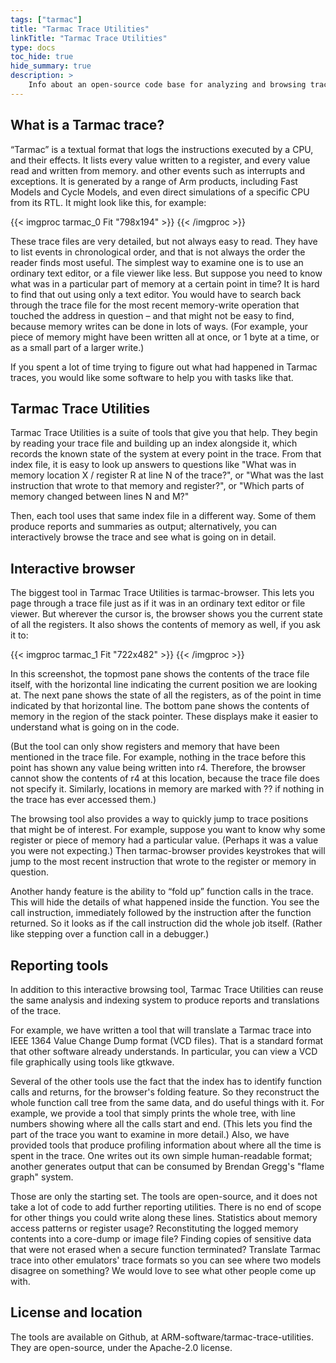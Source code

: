 ```yaml
---
tags: ["tarmac"] 
title: "Tarmac Trace Utilities"
linkTitle: "Tarmac Trace Utilities"
type: docs
toc_hide: true
hide_summary: true
description: >
    Info about an open-source code base for analyzing and browsing trace files in Tarmac trace format.
---
```


## What is a Tarmac trace?

“Tarmac” is a textual format that logs the instructions executed by a CPU, and their effects. It lists every value written to a register, and every value read and written from memory. and other events such as interrupts and exceptions. It is generated by a range of Arm products, including Fast Models and Cycle Models, and even direct simulations of a specific CPU from its RTL. It might look like this, for example:


{{< imgproc tarmac_0 Fit "798x194" >}}
{{< /imgproc >}}

These trace files are very detailed, but not always easy to read. They have to list events in chronological order, and that is not always the order the reader finds most useful. The simplest way to examine one is to use an ordinary text editor, or a file viewer like less. But suppose you need to know what was in a particular part of memory at a certain point in time? It is hard to find that out using only a text editor. You would have to search back through the trace file for the most recent memory-write operation that touched the address in question – and that might not be easy to find, because memory writes can be done in lots of ways. (For example, your piece of memory might have been written all at once, or 1 byte at a time, or as a small part of a larger write.)

If you spent a lot of time trying to figure out what had happened in Tarmac traces, you would like some software to help you with tasks like that.

## Tarmac Trace Utilities

Tarmac Trace Utilities is a suite of tools that give you that help. They begin by reading your trace file and building up an index alongside it, which records the known state of the system at every point in the trace. From that index file, it is easy to look up answers to questions like "What was in memory location X / register R at line N of the trace?", or "What was the last instruction that wrote to that memory and register?", or "Which parts of memory changed between lines N and M?"

Then, each tool uses that same index file in a different way. Some of them produce reports and summaries as output; alternatively, you can interactively browse the trace and see what is going on in detail.

## Interactive browser

The biggest tool in Tarmac Trace Utilities is tarmac-browser. This lets you page through a trace file just as if it was in an ordinary text editor or file viewer. But wherever the cursor is, the browser shows you the current state of all the registers. It also shows the contents of memory as well, if you ask it to:

{{< imgproc tarmac_1 Fit "722x482" >}}
{{< /imgproc >}}

In this screenshot, the topmost pane shows the contents of the trace file itself, with the horizontal line indicating the current position we are looking at. The next pane shows the state of all the registers, as of the point in time indicated by that horizontal line. The bottom pane shows the contents of memory in the region of the stack pointer. These displays make it easier to understand what is going on in the code.

(But the tool can only show registers and memory that have been mentioned in the trace file. For example, nothing in the trace before this point has shown any value being written into r4. Therefore, the browser cannot show the contents of r4 at this location, because the trace file does not specify it. Similarly, locations in memory are marked with ?? if nothing in the trace has ever accessed them.)

The browsing tool also provides a way to quickly jump to trace positions that might be of interest. For example, suppose you want to know why some register or piece of memory had a particular value. (Perhaps it was a value you were not expecting.) Then tarmac-browser provides keystrokes that will jump to the most recent instruction that wrote to the register or memory in question.

Another handy feature is the ability to “fold up” function calls in the trace. This will hide the details of what happened inside the function. You see the call instruction, immediately followed by the instruction after the function returned. So it looks as if the call instruction did the whole job itself. (Rather like stepping over a function call in a debugger.)

## Reporting tools

In addition to this interactive browsing tool, Tarmac Trace Utilities can reuse the same analysis and indexing system to produce reports and translations of the trace.

For example, we have written a tool that will translate a Tarmac trace into IEEE 1364 Value Change Dump format (VCD files). That is a standard format that other software already understands. In particular, you can view a VCD file graphically using tools like gtkwave.

Several of the other tools use the fact that the index has to identify function calls and returns, for the browser's folding feature. So they reconstruct the whole function call tree from the same data, and do useful things with it. For example, we provide a tool that simply prints the whole tree, with line numbers showing where all the calls start and end. (This lets you find the part of the trace you want to examine in more detail.) Also, we have provided tools that produce profiling information about where all the time is spent in the trace. One writes out its own simple human-readable format; another generates output that can be consumed by Brendan Gregg's "flame graph" system.

Those are only the starting set. The tools are open-source, and it does not take a lot of code to add further reporting utilities. There is no end of scope for other things you could write along these lines. Statistics about memory access patterns or register usage? Reconstituting the logged memory contents into a core-dump or image file? Finding copies of sensitive data that were not erased when a secure function terminated? Translate Tarmac trace into other emulators' trace formats so you can see where two models disagree on something? We would love to see what other people come up with.

## License and location

The tools are available on Github, at ARM-software/tarmac-trace-utilities. They are open-source, under the Apache-2.0 license.


